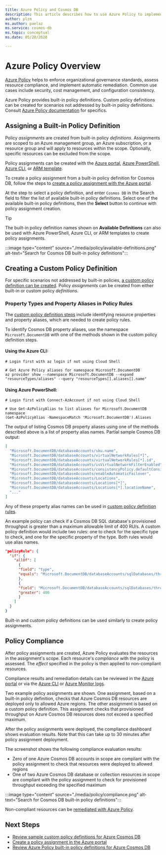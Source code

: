 ```yaml
---
title: Azure Policy and Cosmos DB
description: This article describes how to use Azure Policy to implement governance and controls for Cosmos DB resources.
author: plzm
ms.author: paelaz
ms.service: cosmos-db
ms.topic: conceptual
ms.date: 05/20/2020

---
```


# Azure Policy Overview

[Azure Policy](../governance/policy/overview.md) helps to enforce organizational governance standards, assess resource compliance, and implement automatic remediation. Common use cases include security, cost management, and configuration consistency.

Azure Policy provides built-in policy definitions. Custom policy definitions can be created for scenarios not addressed by built-in policy definitions. Consult [Azure Policy documentation](../governance/policy/overview.md) for specifics.

## Assigning a Built-in Policy Definition

Policy _assignments_ are created from built-in policy _definitions_. Assignments are scoped to an Azure management group, an Azure subscription, or a resource group and will apply to resources within the scope. Optionally, specific resources can be excluded from the scope.

Policy assignments can be created with the [Azure portal](../governance/policy/assign-policy-portal.md), [Azure PowerShell](../governance/policy/assign-policy-powershell.md), [Azure CLI](../governance/policy/assign-policy-azurecli.md), or [ARM template](../governance/policy/assign-policy-template.md).

To create a policy assignment from a built-in policy definition for Cosmos DB, follow the steps to [create a policy assignment with the Azure portal](../governance/policy/assign-policy-portal.md).

At the step to select a policy definition, and enter `Cosmos DB` in the Search field to filter the list of available built-in policy definitions. Select one of the available built-in policy definitions, then the **Select** button to continue with policy assignment creation.

> [!TIP]
> The built-in policy definition names shown on **Available Definitions** can also be used with Azure PowerShell, Azure CLI, or ARM templates to create policy assignments.

:::image type="content" source="./media/policy/available-definitions.png" alt-text="Search for Cosmos DB built-in policy definitions":::

## Creating a Custom Policy Definition

For specific scenarios not addressed by built-in policies, [a custom policy definition can be created](../governance/policy/tutorials/create-custom-policy-definition). Policy _assignments_ can be created from either built-in or custom policy _definitions_.

### Property Types and Property Aliases in Policy Rules

The [custom policy definition steps](../governance/policy/tutorials/create-custom-policy-definition) include identifying resource properties and property aliases, which are needed to create policy rules.

To identify Cosmos DB property aliases, use the namespace `Microsoft.DocumentDB` with one of the methods shown in the custom policy definition steps.

#### Using the Azure CLI:
```azurecli-interactive
# Login first with az login if not using Cloud Shell

# Get Azure Policy aliases for namespace Microsoft.DocumentDB
az provider show --namespace Microsoft.DocumentDB --expand "resourceTypes/aliases" --query "resourceTypes[].aliases[].name"
```

#### Using Azure PowerShell:
```azurepowershell-interactive
# Login first with Connect-AzAccount if not using Cloud Shell

# Use Get-AzPolicyAlias to list aliases for Microsoft.DocumentDB namespace
(Get-AzPolicyAlias -NamespaceMatch 'Microsoft.DocumentDB').Aliases
```

The output of listing Cosmos DB property aliases using one of the methods described above is a list of property alias names. Partial sample Cosmos DB output:

```json
[
  "Microsoft.DocumentDB/databaseAccounts/sku.name",
  "Microsoft.DocumentDB/databaseAccounts/virtualNetworkRules[*]",
  "Microsoft.DocumentDB/databaseAccounts/virtualNetworkRules[*].id",
  "Microsoft.DocumentDB/databaseAccounts/isVirtualNetworkFilterEnabled",
  "Microsoft.DocumentDB/databaseAccounts/consistencyPolicy.defaultConsistencyLevel",
  "Microsoft.DocumentDB/databaseAccounts/enableAutomaticFailover",
  "Microsoft.DocumentDB/databaseAccounts/Locations",
  "Microsoft.DocumentDB/databaseAccounts/Locations[*]",
  "Microsoft.DocumentDB/databaseAccounts/Locations[*].locationName",
  "..."
]
```

Any of these property alias names can be used in [custom policy definition rules](../governance/policy/tutorials/create-custom-policy-definition#policy-rule).

An example policy can check if a Cosmos DB SQL database's provisioned throughput is greater than a maximum allowable limit of 400 RU/s. A custom policy definition would include two rules: one to check for the specific type to check, and one for the specific property of the type. Both rules would use alias names.

```json
"policyRule": {
  "if": {
    "allOf": [
      {
      "field": "type",
      "equals": "Microsoft.DocumentDB/databaseAccounts/sqlDatabases/throughputSettings"
      },
      {
      "field": "Microsoft.DocumentDB/databaseAccounts/sqlDatabases/throughputSettings/default.resource.throughput",
      "greater": 400
      }
    ]
  }
}
```

Built-in and custom policy definitions can be used similarly to create policy assignments.

## Policy Compliance

After policy assignments are created, Azure Policy evaluates the resources in the assignment's scope. Each resource's _compliance_ with the policy is assessed. The _effect_ specified in the policy is then applied to non-compliant resources.

Compliance results and remediation details can be reviewed in the [Azure portal](../governance/policy/how-to/get-compliance-data#portal) or via the [Azure CLI](../governance/policy/how-to/get-compliance-data#command-line) or [Azure Monitor logs](../governance/policy/how-to/get-compliance-data#azure-monitor-logs).

Two example policy assignments are shown. One assignment, based on a built-in policy definition, checks that Azure Cosmos DB resources are deployed only to allowed Azure regions. The other assignment is based on a custom policy definition. This assignment checks that provisioned throughput on Azure Cosmos DB resources does not exceed a specified maximum.

After the policy assignments were deployed, the compliance dashboard shows evaluation results. Note that this can take up to 30 minutes after policy assignment deployment.

The screenshot shows the following compliance evaluation results:

- Zero of one Azure Cosmos DB accounts in scope are compliant with the policy assignment to check that resources were deployed to allowed regions
- One of two Azure Cosmos DB database or collection resources in scope are compliant with the policy assignment to check for provisioned throughput exceeding the specified maximum

:::image type="content" source="./media/policy/compliance.png" alt-text="Search for Cosmos DB built-in policy definitions":::

Non-compliant resources can be [remediated with Azure Policy](../governance/policy/how-to/remediate-resources).

## Next Steps

- [Review sample custom policy definitions for Azure Cosmos DB](https://github.com/Azure/azure-policy/tree/master/samples/CosmosDB)
- [Create a policy assignment in the Azure portal](../governance/policy/assign-policy-portal)
- [Review Azure Policy built-in policy definitions for Azure Cosmos DB](./policy-samples.md)
